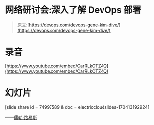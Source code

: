 # 网络研讨会:深入了解 DevOps 部署

> 原文:[https://devops.com/devops-gene-kim-dive/](https://devops.com/devops-gene-kim-dive/)

# 录音

[https://www.youtube.com/embed/CarRLkOTZ4Q](https://www.youtube.com/embed/CarRLkOTZ4Q)

# 幻灯片

[slide share id = 74997589 & doc = electriccloudslides-170413192924]

——[儒勒·路易斯](https://devops.com/author/jules/)